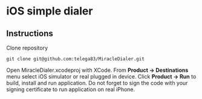 # iOS simple dialer

## Instructions
Clone repository
```
git clone git@github.com:telega83/MiracleDialer.git
```
Open MiracleDialer.xcodeproj with XCode. From **Product -> Destinations** menu select iOS simulator or real plugged in device. Click **Product -> Run** to build, install and run application.
Do not forget to sign the code with your signing certificate to run application on real iPhone.
